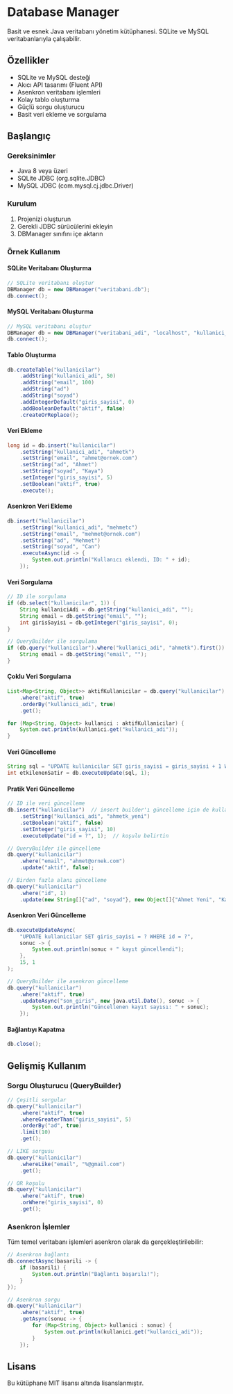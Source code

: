 # Database Manager

Basit ve esnek Java veritabanı yönetim kütüphanesi. SQLite ve MySQL veritabanlarıyla çalışabilir.

## Özellikler

- SQLite ve MySQL desteği
- Akıcı API tasarımı (Fluent API)
- Asenkron veritabanı işlemleri
- Kolay tablo oluşturma
- Güçlü sorgu oluşturucu
- Basit veri ekleme ve sorgulama

## Başlangıç

### Gereksinimler

- Java 8 veya üzeri
- SQLite JDBC (org.sqlite.JDBC)
- MySQL JDBC (com.mysql.cj.jdbc.Driver)

### Kurulum

1. Projenizi oluşturun
2. Gerekli JDBC sürücülerini ekleyin
3. DBManager sınıfını içe aktarın

### Örnek Kullanım

#### SQLite Veritabanı Oluşturma

```java
// SQLite veritabanı oluştur
DBManager db = new DBManager("veritabani.db");
db.connect();
```

#### MySQL Veritabanı Oluşturma

```java
// MySQL veritabanı oluştur
DBManager db = new DBManager("veritabani_adi", "localhost", "kullanici_adi", "sifre");
db.connect();
```

#### Tablo Oluşturma

```java
db.createTable("kullanicilar")
    .addString("kullanici_adi", 50)
    .addString("email", 100)
    .addString("ad")
    .addString("soyad")
    .addIntegerDefault("giris_sayisi", 0)
    .addBooleanDefault("aktif", false)
    .createOrReplace();
```

#### Veri Ekleme

```java
long id = db.insert("kullanicilar")
    .setString("kullanici_adi", "ahmetk")
    .setString("email", "ahmet@ornek.com")
    .setString("ad", "Ahmet")
    .setString("soyad", "Kaya")
    .setInteger("giris_sayisi", 5)
    .setBoolean("aktif", true)
    .execute();
```

#### Asenkron Veri Ekleme

```java
db.insert("kullanicilar")
    .setString("kullanici_adi", "mehmetc")
    .setString("email", "mehmet@ornek.com")
    .setString("ad", "Mehmet")
    .setString("soyad", "Can")
    .executeAsync(id -> {
        System.out.println("Kullanıcı eklendi, ID: " + id);
    });
```

#### Veri Sorgulama

```java
// ID ile sorgulama
if (db.select("kullanicilar", 1)) {
    String kullaniciAdi = db.getString("kullanici_adi", "");
    String email = db.getString("email", "");
    int girisSayisi = db.getInteger("giris_sayisi", 0);
}

// QueryBuilder ile sorgulama
if (db.query("kullanicilar").where("kullanici_adi", "ahmetk").first()) {
    String email = db.getString("email", "");
}
```

#### Çoklu Veri Sorgulama

```java
List<Map<String, Object>> aktifKullanicilar = db.query("kullanicilar")
    .where("aktif", true)
    .orderBy("kullanici_adi", true)
    .get();

for (Map<String, Object> kullanici : aktifKullanicilar) {
    System.out.println(kullanici.get("kullanici_adi"));
}
```

#### Veri Güncelleme

```java
String sql = "UPDATE kullanicilar SET giris_sayisi = giris_sayisi + 1 WHERE id = ?";
int etkilenenSatir = db.executeUpdate(sql, 1);
```

#### Pratik Veri Güncelleme

```java
// ID ile veri güncelleme
db.insert("kullanicilar")  // insert builder'ı güncelleme için de kullanabilirsiniz
    .setString("kullanici_adi", "ahmetk_yeni")
    .setBoolean("aktif", false)
    .setInteger("giris_sayisi", 10)
    .executeUpdate("id = ?", 1);  // koşulu belirtin

// QueryBuilder ile güncelleme
db.query("kullanicilar")
    .where("email", "ahmet@ornek.com")
    .update("aktif", false);

// Birden fazla alanı güncelleme
db.query("kullanicilar")
    .where("id", 1)
    .update(new String[]{"ad", "soyad"}, new Object[]{"Ahmet Yeni", "Kaya Yeni"});
```

#### Asenkron Veri Güncelleme

```java
db.executeUpdateAsync(
    "UPDATE kullanicilar SET giris_sayisi = ? WHERE id = ?",
    sonuc -> {
        System.out.println(sonuc + " kayıt güncellendi");
    },
    15, 1
);

// QueryBuilder ile asenkron güncelleme
db.query("kullanicilar")
    .where("aktif", true)
    .updateAsync("son_giris", new java.util.Date(), sonuc -> {
        System.out.println("Güncellenen kayıt sayısı: " + sonuc);
    });
```

#### Bağlantıyı Kapatma

```java
db.close();
```

## Gelişmiş Kullanım

### Sorgu Oluşturucu (QueryBuilder)

```java
// Çeşitli sorgular
db.query("kullanicilar")
    .where("aktif", true)
    .whereGreaterThan("giris_sayisi", 5)
    .orderBy("ad", true)
    .limit(10)
    .get();

// LIKE sorgusu
db.query("kullanicilar")
    .whereLike("email", "%@gmail.com")
    .get();

// OR koşulu
db.query("kullanicilar")
    .where("aktif", true)
    .orWhere("giris_sayisi", 0)
    .get();
```

### Asenkron İşlemler

Tüm temel veritabanı işlemleri asenkron olarak da gerçekleştirilebilir:

```java
// Asenkron bağlantı
db.connectAsync(basarili -> {
    if (basarili) {
        System.out.println("Bağlantı başarılı!");
    }
});

// Asenkron sorgu
db.query("kullanicilar")
    .where("aktif", true)
    .getAsync(sonuc -> {
        for (Map<String, Object> kullanici : sonuc) {
            System.out.println(kullanici.get("kullanici_adi"));
        }
    });
```

## Lisans

Bu kütüphane MIT lisansı altında lisanslanmıştır. 